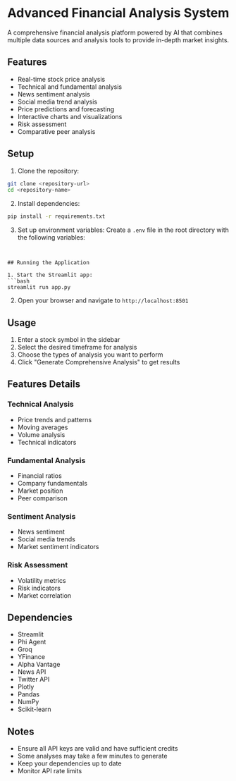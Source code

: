 # Advanced Financial Analysis System

A comprehensive financial analysis platform powered by AI that combines multiple data sources and analysis tools to provide in-depth market insights.

## Features

- Real-time stock price analysis
- Technical and fundamental analysis
- News sentiment analysis
- Social media trend analysis
- Price predictions and forecasting
- Interactive charts and visualizations
- Risk assessment
- Comparative peer analysis

## Setup

1. Clone the repository:
```bash
git clone <repository-url>
cd <repository-name>
```

2. Install dependencies:
```bash
pip install -r requirements.txt
```

3. Set up environment variables:
Create a `.env` file in the root directory with the following variables:
```


## Running the Application

1. Start the Streamlit app:
```bash
streamlit run app.py
```

2. Open your browser and navigate to `http://localhost:8501`

## Usage

1. Enter a stock symbol in the sidebar
2. Select the desired timeframe for analysis
3. Choose the types of analysis you want to perform
4. Click "Generate Comprehensive Analysis" to get results

## Features Details

### Technical Analysis
- Price trends and patterns
- Moving averages
- Volume analysis
- Technical indicators

### Fundamental Analysis
- Financial ratios
- Company fundamentals
- Market position
- Peer comparison

### Sentiment Analysis
- News sentiment
- Social media trends
- Market sentiment indicators

### Risk Assessment
- Volatility metrics
- Risk indicators
- Market correlation

## Dependencies

- Streamlit
- Phi Agent
- Groq
- YFinance
- Alpha Vantage
- News API
- Twitter API
- Plotly
- Pandas
- NumPy
- Scikit-learn

## Notes

- Ensure all API keys are valid and have sufficient credits
- Some analyses may take a few minutes to generate
- Keep your dependencies up to date
- Monitor API rate limits 
